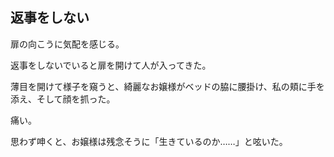 ## 返事をしない

扉の向こうに気配を感じる。

返事をしないでいると扉を開けて人が入ってきた。

薄目を開けて様子を窺うと、綺麗なお嬢様がベッドの脇に腰掛け、私の頬に手を添え、そして顔を抓った。

痛い。

思わず呻くと、お嬢様は残念そうに「生きているのか……」と呟いた。
